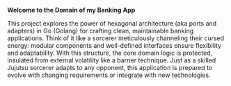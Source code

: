 **Welcome to the Domain of my Banking App**

This project explores the power of hexagonal architecture (aka ports and adapters) in Go (Golang) for crafting clean, maintainable banking applications. Think of it like a sorcerer meticulously channeling their cursed energy:  modular components and well-defined interfaces ensure flexibility and adaptability.  With this structure, the core domain logic is protected, insulated from external volatility like a barrier technique.  Just as a skilled Jujutsu sorcerer adapts to any opponent, this application is prepared to evolve with changing requirements or integrate with new technologies.
